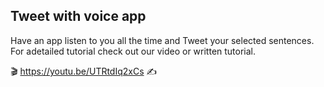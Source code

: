 ## Tweet with voice app

Have an app listen to you all the time and Tweet your selected sentences.
For adetailed tutorial check out our video or written tutorial.

🎬 https://youtu.be/UTRtdIq2xCs
✍️